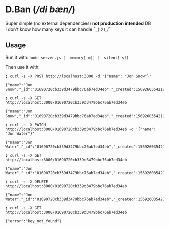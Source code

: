 # D.Ban (_/di bæn/_)

Super simple (no external dependencies) **not production intended** DB\
I don't know how many keys it can handle ¯\_(ツ)_/¯

## Usage

Run it with: `node server.js [--memory[-m]] [--silent[-s]]`

Then use it with:

```
❯ curl -s -X POST http://localhost:3000 -d '{"name": "Jon Snow"}'

{"name":"Jon Snow","_id":"01690720cb339d3479bbc76ab7ed34eb","_created":1569260354219,"_modified":1569260354219}
```
```
❯ curl -s -X GET http://localhost:3000/01690720cb339d3479bbc76ab7ed34eb

{"name":"Jon Snow","_id":"01690720cb339d3479bbc76ab7ed34eb","_created":1569260354219,"_modified":1569260354219}
```
```
❯ curl -s -X PATCH http://localhost:3000/01690720cb339d3479bbc76ab7ed34eb -d '{"name": "Jon Water"}'

{"name":"Jon Water","_id":"01690720cb339d3479bbc76ab7ed34eb","_created":1569260354219,"_modified":1569260389954}
```
```
❯ curl -s -X GET http://localhost:3000/01690720cb339d3479bbc76ab7ed34eb

{"name":"Jon Water","_id":"01690720cb339d3479bbc76ab7ed34eb","_created":1569260354219,"_modified":1569260389954}
```
```
❯ curl -s -X DELETE http://localhost:3000/01690720cb339d3479bbc76ab7ed34eb

{"name":"Jon Water","_id":"01690720cb339d3479bbc76ab7ed34eb","_created":1569260354219,"_modified":1569260389954}
```
```
❯ curl -s -X GET http://localhost:3000/01690720cb339d3479bbc76ab7ed34eb

{"error":"key_not_found"}
```
